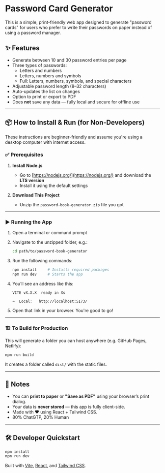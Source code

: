 # Password Card Generator

This is a simple, print-friendly web app designed to generate "password cards" for users who prefer to write their passwords on paper instead of using a password manager.

## ✨ Features

- Generate between 10 and 30 password entries per page
- Three types of passwords:
  - Letters and numbers
  - Letters, numbers and symbols
  - Full: Letters, numbers, symbols, and special characters
- Adjustable password length (8–32 characters)
- Auto-updates the list on changes
- Option to print or export to PDF
- Does **not** save any data — fully local and secure for offline use

---

## 📦 How to Install & Run (for Non-Developers)

These instructions are beginner-friendly and assume you're using a desktop computer with internet access.

### ✅ Prerequisites

1. **Install Node.js**  
   - Go to [https://nodejs.org/](https://nodejs.org/) and download the **LTS version**
   - Install it using the default settings

2. **Download This Project**
   - Unzip the `password-book-generator.zip` file you got

---

### ▶️ Running the App

1. Open a terminal or command prompt
2. Navigate to the unzipped folder, e.g.:
   ```bash
   cd path/to/password-book-generator
   ```

3. Run the following commands:

   ```bash
   npm install     # Installs required packages
   npm run dev     # Starts the app
   ```

4. You’ll see an address like this:
   ```
   VITE vX.X.X  ready in Xs

   ➜  Local:   http://localhost:5173/
   ```

5. Open that link in your browser. You're good to go!

---

### 🏗️ To Build for Production

This will generate a folder you can host anywhere (e.g. GitHub Pages, Netlify):

```bash
npm run build
```

It creates a folder called `dist/` with the static files.

---

## 🧾 Notes

- You can **print to paper** or **"Save as PDF"** using your browser’s print dialog.
- Your data is **never stored** — this app is fully client-side.
- Made with ❤️ using React + Tailwind CSS.
- 80% ChatGTP, 20% Human

---

## 🛠️ Developer Quickstart

```bash
npm install
npm run dev
```

Built with [Vite](https://vitejs.dev), [React](https://reactjs.org), and [Tailwind CSS](https://tailwindcss.com).
